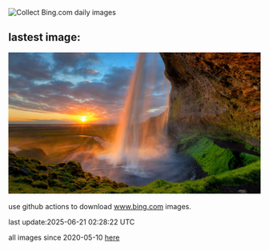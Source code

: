 ![Collect Bing.com daily images](https://github.com/counter2015/bing-daily-images/workflows/Collect%20Bing.com%20daily%20images/badge.svg)
## lastest image:
![](images/img.jpg)

use github actions to download www.bing.com images.

last update:2025-06-21 02:28:22 UTC

all images since 2020-05-10 [here](https://github.com/counter2015/bing-daily-images/tree/master/images) 
